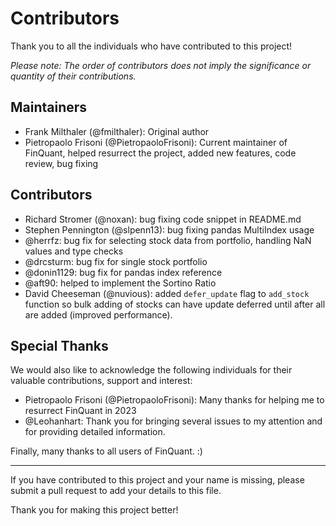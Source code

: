 # Contributors

Thank you to all the individuals who have contributed to this project!

*Please note: The order of contributors does not imply the significance or quantity of their contributions.*

## Maintainers

- Frank Milthaler (@fmilthaler): Original author
- Pietropaolo Frisoni (@PietropaoloFrisoni): Current maintainer of FinQuant, helped resurrect the project, added new features, code review, bug fixing

## Contributors

- Richard Stromer (@noxan): bug fixing code snippet in README.md
- Stephen Pennington (@slpenn13): bug fixing pandas MultiIndex usage
- @herrfz: bug fix for selecting stock data from portfolio, handling NaN values and type checks
- @drcsturm: bug fix for single stock portfolio
- @donin1129: bug fix for pandas index reference
- @aft90: helped to implement the Sortino Ratio
- David Cheeseman (@nuvious): added `defer_update` flag to `add_stock` function so bulk adding of stocks can have update deferred until after all are added (improved performance).

## Special Thanks

We would also like to acknowledge the following individuals for their valuable contributions, support and interest:

- Pietropaolo Frisoni (@PietropaoloFrisoni): Many thanks for helping me to resurrect FinQuant in 2023
- @Leohanhart: Thank you for bringing several issues to my attention and for providing detailed information.

Finally, many thanks to all users of FinQuant. :)

---

If you have contributed to this project and your name is missing, please submit a pull request to add your details to this file.

Thank you for making this project better!